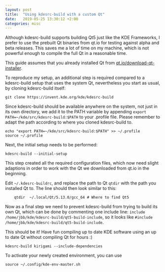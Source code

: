 ```yaml
---
layout: post
title:  "Using kdesrc-build with a custom Qt"
date:   2019-05-25 13:30:12 +2:00
categories: misc
---
```


Although kdesrc-build supports building Qt5 just like the KDE Frameworks, I prefer to use the prebuilt Qt binaries from qt.io for testing against alpha and beta releases.
This saves me a lot of time on my machine, which is not powerful enough to compile the full Qt in a reasonable time.

This guide assumes that you already installed Qt from [qt.io/download-qt-installer](https://qt.io/download-qt-installer).

To reproduce my setup, an additional step is required compared to a kdesrc-build setup that uses the system Qt, nevertheless you start as usual, by cloning kdesrc-build itself:
```
git clone https://invent.kde.org/kde/kdesrc-build
```

Since kdesrc-build should be available anywhere on the system, not just in its own directory, we add it to the PATH variable by appending `export PATH=~/kde/src/kdesrc-build:$PATH` to your .profile file.
Please remember to adapt the path according to where you cloned kdesrc-build to.
```
echo "export PATH=~/kde/src/kdesrc-build:$PATH" >> ~/.profile
source ~/.profile
```

Next, the initial setup needs to be performed:
```
kdesrc-build --initial-setup
```

This step created all the required configuration files, which now need slight adaptions in order to work with the Qt we downloaded from qt.io in the beginning.

Edit `~/.kdesrc-buildrc`, and replace the path to Qt `qtdir` with the path you installed Qt to.
The line should then look similar to this:
```
    qtdir  ~/.local/Qt/5.13.0/gcc_64 # Where to find Qt5
```

Now as a final step we need to prevent kdesrc-build from trying to build its own Qt, which can be done by commenting one include line:
`include /home/jbb/kde/kdesrc-build/qt5-build-include`, so it looks like `#include /home/jbb/kde/kdesrc-build/qt5-build-include`.

This should be it! Have fun compiling up to date KDE software using an up to date Qt without compiling Qt for hours :)

```
kdesrc-build kirigami --include-dependencies
```

To activate your newly created environment, you can use
```
source ~/.config/kde-env-master.sh
```
